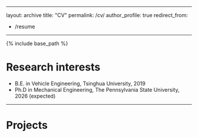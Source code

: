 
---
layout: archive
title: "CV"
permalink: /cv/
author_profile: true
redirect_from:
  - /resume
---

{% include base_path %}

Research interests
======
* B.E. in Vehicle Engineering, Tsinghua University, 2019
* Ph.D in Mechanical Engineering, The Pennsylvania State University, 2026 (expected)

***
Projects
======

